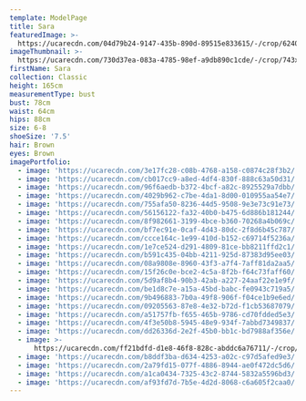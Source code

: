 ```yaml
---
template: ModelPage
title: Sara
featuredImage: >-
  https://ucarecdn.com/04d79b24-9147-435b-890d-89515e833615/-/crop/6240x3148/0,0/-/preview/
imageThumbnail: >-
  https://ucarecdn.com/730d37ea-083a-4785-98ef-a9db890c1cde/-/crop/743x950/862,4/-/preview/
firstName: Sara
collection: Classic
height: 165cm
measurementType: bust
bust: 78cm
waist: 64cm
hips: 88cm
size: 6-8
shoeSize: '7.5'
hair: Brown
eyes: Brown
imagePortfolio:
  - image: 'https://ucarecdn.com/3e17fc28-c08b-4768-a158-c0874c28f3b2/'
  - image: 'https://ucarecdn.com/cb017cc9-a8ed-4df4-830f-888c63a50d31/'
  - image: 'https://ucarecdn.com/96f6aedb-b372-4bcf-a82c-8925529a7dbb/'
  - image: 'https://ucarecdn.com/4029b962-c7be-4da1-8d00-010955aa54e7/'
  - image: 'https://ucarecdn.com/755afa50-8236-44d5-9508-9e3e73c91e73/'
  - image: 'https://ucarecdn.com/56156122-fa32-40b0-b475-6d886b181244/'
  - image: 'https://ucarecdn.com/8f982661-3199-4bce-b360-70268a4b069c/'
  - image: 'https://ucarecdn.com/bf7ec91e-0caf-4d43-80dc-2f8d6b45c787/'
  - image: 'https://ucarecdn.com/ccce164c-1e99-410d-b152-c69714f5236a/'
  - image: 'https://ucarecdn.com/1e7ce524-d291-4809-81ce-bb8211ffd2c1/'
  - image: 'https://ucarecdn.com/b591c435-04bb-4211-925d-87383d95ee03/'
  - image: 'https://ucarecdn.com/08a9808e-8960-43f3-a7f4-7aff81da2aa5/'
  - image: 'https://ucarecdn.com/15f26c0e-bce2-4c5a-8f2b-f64c73faff60/'
  - image: 'https://ucarecdn.com/5d9af8b4-90b3-42ab-a227-24aaf22e1e9f/'
  - image: 'https://ucarecdn.com/be1d8c7e-a15a-45bd-babc-fe0943c719a5/'
  - image: 'https://ucarecdn.com/9b496883-7b0a-49f8-906f-f04ce1b9e6ed/'
  - image: 'https://ucarecdn.com/09205563-87e8-4e32-b72d-f1cb53687079/'
  - image: 'https://ucarecdn.com/a51757fb-f655-465b-9786-cd70fdded5e3/'
  - image: 'https://ucarecdn.com/4f3e50b8-5945-48e9-934f-7abbd7349837/'
  - image: 'https://ucarecdn.com/dd26336d-2e2f-45b0-bb1c-bd7988af356e/'
  - image: >-
      https://ucarecdn.com/ff21bdfd-d1e8-46f8-828c-abddc6a76711/-/crop/2069x1579/380,0/-/preview/
  - image: 'https://ucarecdn.com/b8ddf3ba-d634-4253-a02c-c97d5afed9e3/'
  - image: 'https://ucarecdn.com/2a79fd15-077f-4886-8944-ae0f472dc5d6/'
  - image: 'https://ucarecdn.com/a1ca0434-7325-43c2-8744-5832a5596bd3/'
  - image: 'https://ucarecdn.com/af93fd7d-7b5e-4d2d-8068-c6a605f2caa0/'
---
```


